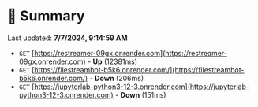 # 📖 Summary
Last updated: **7/7/2024, 9:14:59 AM**

- `GET` [https://restreamer-09gx.onrender.com](https://restreamer-09gx.onrender.com) - **Up** (12381ms)
- `GET` [https://filestreambot-b5k6.onrender.com/](https://filestreambot-b5k6.onrender.com/) - **Down** (206ms)
- `GET` [https://jupyterlab-python3-12-3.onrender.com](https://jupyterlab-python3-12-3.onrender.com) - **Down** (151ms)
